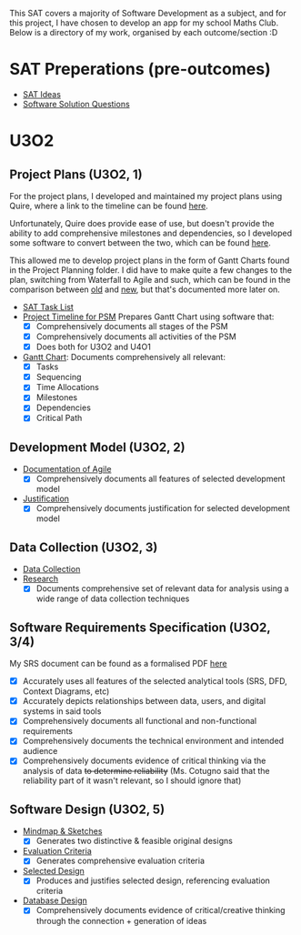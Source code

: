 This SAT covers a majority of Software Development as a subject, and for this project, I have chosen to develop an app
for my school Maths Club.
Below is a directory of my work, organised by each outcome/section :D

# SAT Preperations (pre-outcomes)

- [SAT Ideas](SAT%20Preperations/SAT%20Ideas.md)
- [Software Solution Questions](SAT%20Preperations/Software%20Solution%20Questions.md)

# U3O2

## Project Plans (U3O2, 1)

For the project plans, I developed and maintained my project plans using Quire, where a link to the timeline can be
found [here](https://quire.io/w/Garv_SAT?view=timeline).

Unfortunately, Quire does provide ease of use, but doesn't provide the ability to add comprehensive milestones and
dependencies, so I developed some software to convert between the two, which can be
found [here](../AOS2%20Programming/Code/Term%202/Weeks%201%20and%202/quire-to-excel).

This allowed me to develop project plans in the form of Gantt Charts found in the Project Planning folder. I did have to
make quite a few changes to the plan, switching from Waterfall to Agile and such, which can be found in the comparison
between [old](Project%20Plans/SAT%20Gantt%20Chart%20(old).xlsx) and [new](Project%20Plans/SAT%20Task%20List.xlsx), but
that's documented more later on.

- [SAT Task List](Project%20Plans/SAT%20Task%20List.xlsx)
- [Project Timeline for PSM](https://quire.io/w/Garv_SAT?view=timeline)
  Prepares Gantt Chart using software that:
    - [x] Comprehensively documents all stages of the PSM
    - [x] Comprehensively documents all activities of the PSM
    - [x] Does both for U3O2 and U4O1
- [Gantt Chart](Project%20Plans/SAT%20Task%20List.xlsx):
  Documents comprehensively all relevant:
    - [x] Tasks
    - [x] Sequencing
    - [x] Time Allocations
    - [x] Milestones
    - [x] Dependencies
    - [x] Critical Path

## Development Model (U3O2, 2)

- [Documentation of Agile](Project%20Plans/Development%20Model.md#agile)
    - [x] Comprehensively documents all features of selected development model
- [Justification](Project%20Plans/Development%20Model.md#selected-model)
    - [x] Comprehensively documents justification for selected development model

## Data Collection (U3O2, 3)

- [Data Collection](Data%20Collection/Data%20Collection.md)
- [Research](Data%20Collection/Research.md)
    - [x] Documents comprehensive set of relevant data for analysis using a wide range of data collection techniques

## Software Requirements Specification (U3O2, 3/4)

My SRS document can be found as a formalised PDF [here](SRS/Maths%20Club%20SRS.pdf)

- [x] Accurately uses all features of the selected analytical tools (SRS, DFD, Context Diagrams, etc)
- [x] Accurately depicts relationships between data, users, and digital systems in said tools
- [x] Comprehensively documents all functional and non-functional requirements
- [x] Comprehensively documents the technical environment and intended audience
- [x] Comprehensively documents evidence of critical thinking via the analysis of data ~~to determine reliability~~ (Ms.
  Cotugno said that the reliability part of it wasn't relevant, so I should ignore that)

## Software Design (U3O2, 5)

- [Mindmap & Sketches](Design%20Folio/Design.md#mindmap--sketches)
    - [x] Generates two distinctive & feasible original designs
- [Evaluation Criteria](Design%20Folio/Design.md#evaluation-criteria)
    - [x] Generates comprehensive evaluation criteria
- [Selected Design](Design%20Folio/Design.md#selected-design)
    - [x] Produces and justifies selected design, referencing evaluation criteria
- [Database Design](Design%20Folio/Database%20Design.md)
    - [x] Comprehensively documents evidence of critical/creative thinking through the connection + generation of ideas